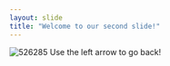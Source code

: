 ```yaml
---
layout: slide
title: "Welcome to our second slide!"
---
```

![526285](https://user-images.githubusercontent.com/32706556/152777275-56a61f10-391f-452e-9927-f8cb7e79cfe5.jpg)
Use the left arrow to go back!
